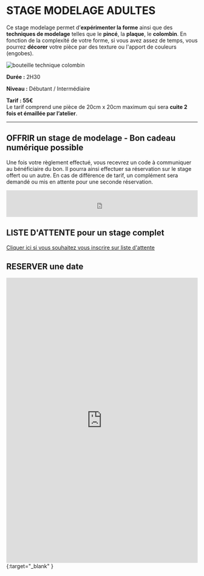 <!--
Description longue
Image
Durée: H
Niveau:
Tarif:
Les prochains stages :
date - heure début -heure fin
[Réserver](reserver)
-->
# STAGE MODELAGE ADULTES    
Ce stage modelage permet d’**expérimenter la forme** ainsi que des **techniques de modelage** telles que le **pincé**, la **plaque**, le **colombin**.
En fonction de la complexité de votre forme, si vous avez assez de temps, vous pourrez **décorer** votre pièce par des texture ou l'apport de couleurs (engobes).

<img src="/images/modelage-céramique-poterie_atelier-fans-de-terre.jpeg" class="image-stage" alt="bouteille technique colombin">

**Durée :**  2H30

**Niveau :**  Débutant / Intermédiaire

**Tarif : 55€**  
Le tarif comprend une pièce de 20cm x 20cm maximum qui sera **cuite 2 fois et émaillée par l’atelier**.

---
## OFFRIR un stage de modelage - Bon cadeau numérique possible  
Une fois votre règlement effectué, vous recevrez un code à communiquer au bénéficiaire du bon. Il pourra ainsi effectuer sa réservation sur le stage offert ou un autre. En cas de différence de tarif, un complément sera demandé ou mis en attente pour une seconde réservation.    
<iframe id="haWidget" allowtransparency="true" src="https://www.helloasso.com/associations/fans-de-terre/evenements/bon-cadeau-2021-2022/widget-bouton" style="width: 100%; height: 70px; border: none;"></iframe>  

## LISTE D'ATTENTE pour un stage complet
[Cliquer ici si vous souhaitez vous inscrire sur liste d'attente](https://docs.google.com/forms/d/e/1FAIpQLScDnAGxa7UlusJ0sVcahW_FnYDXCc4BQsAE5W8vGXzb9_z4pg/viewform?entry.1318731939&entry.625861564&entry.1682638982&entry.1661862399&entry.635975601)   

## RESERVER une date  
<iframe id="haWidget" allowtransparency="true" scrolling="auto" src="https://www.helloasso.com/associations/fans-de-terre/evenements/stages-modelage-ou-emaillage-2021-2022-1/widget" style="width: 100%; height: 750px; border: none;"></iframe>{:target="_blank" }  
